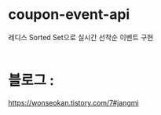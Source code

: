 # coupon-event-api

레디스 Sorted Set으로 실시간 선착순 이벤트 구현<br><br>
# 블로그 : 
https://wonseokan.tistory.com/7#jangmi
